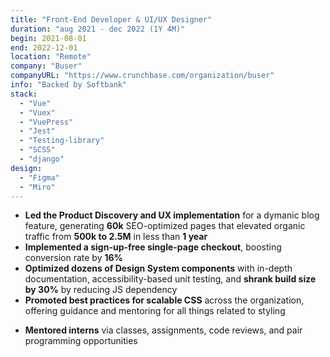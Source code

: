 ```yaml
---
title: "Front-End Developer & UI/UX Designer"
duration: "aug 2021 - dec 2022 (1Y 4M)"
begin: 2021-08-01
end: 2022-12-01
location: "Remote"
company: "Buser"
companyURL: "https://www.crunchbase.com/organization/buser"
info: "Backed by Softbank"
stack:
  - "Vue"
  - "Vuex"
  - "VuePress"
  - "Jest"
  - "Testing-library"
  - "SCSS"
  - "django"
design:
  - "Figma"
  - "Miro"
---
```


- **Led the Product Discovery and UX implementation** for a dymanic blog feature, generating **60k** SEO-optimized pages that elevated organic traffic from **500k to 2.5M** in less than **1 year**
- **Implemented a sign-up-free single-page checkout**, boosting conversion rate by **16%**
- **Optimized dozens of Design System components** with in-depth documentation, accessibility-based unit testing, and **shrank build size by 30%** by reducing JS dependency
- **Promoted best practices for scalable CSS** across the organization, offering guidance and mentoring for all things related to styling
<!-- - **Executed numerous end-to-end Design-Implementation tasks**, either designing with Figma or directly with code for quick delivery -->
<!-- - **Wrote and advocated for thorough Pull Requests and Code Reviews**, fostering alignment on consistent best practices among other teams through my influence -->
- **Mentored interns** via classes, assignments, code reviews, and pair programming opportunities